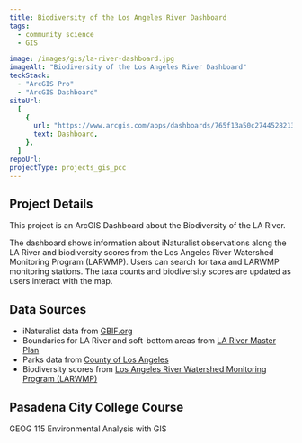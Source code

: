 ```yaml
---
title: Biodiversity of the Los Angeles River Dashboard
tags:
  - community science
  - GIS

image: /images/gis/la-river-dashboard.jpg
imageAlt: "Biodiversity of the Los Angeles River Dashboard"
teckStack:
  - "ArcGIS Pro"
  - "ArcGIS Dashboard"
siteUrl:
  [
    {
      url: "https://www.arcgis.com/apps/dashboards/765f13a50c2744528213457e95b7d89e",
      text: Dashboard,
    },
  ]
repoUrl:
projectType: projects_gis_pcc
---
```


## Project Details

This project is an ArcGIS Dashboard about the Biodiversity of the LA River.

The dashboard shows information about iNaturalist observations along the LA River and biodiversity scores from the Los Angeles River Watershed Monitoring Program (LARWMP). Users can search for taxa and LARWMP monitoring stations. The taxa counts and biodiversity scores are updated as users interact with the map.

## Data Sources

- iNaturalist data from [GBIF.org](https://www.gbif.org/)
- Boundaries for LA River and soft-bottom areas from [LA River Master Plan](https://larivermasterplan.org/resources/)
- Parks data from [County of Los Angeles](https://egis-lacounty.hub.arcgis.com/datasets/lacounty::countywide-parks-and-open-space-public-hosted/about)
- Biodiversity scores from [Los Angeles River Watershed Monitoring Program (LARWMP)](https://www.watershedhealth.org/larwmp)

## Pasadena City College Course

GEOG 115 Environmental Analysis with GIS
